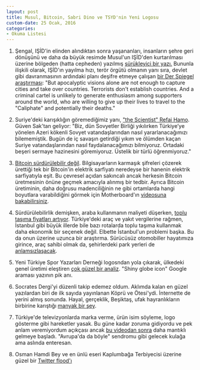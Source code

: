 ```yaml
---
layout: post
title: Musul, Bitcoin, Sabri Dino ve TSYD'nin Yeni Logosu
custom-date: 25 Ocak, 2016
categories: 
- Okuma Listesi
---
```

1) Şengal, IŞİD'in elinden alındıktan sonra yaşananları, insanların şehre geri dönüşünü ve daha da büyük resimde Musul'un IŞİD'den kurtarılması üzerine bölgeden (hatta cepheden) yazılmış [sürükleyici bir yazı.](http://www.newyorker.com/magazine/2016/01/18/the-front-lines) Bununla ilişkili olarak, IŞİD'ın yayılma hızı, terör örgütü olmanın yanı sıra, devlet gibi davranmasının ardındaki planı deşifre etmeye çalışan [bir Der Spiegel araştırması](http://www.spiegel.de/international/world/islamic-state-files-show-structure-of-islamist-terror-group-a-1029274.html): "But apocalyptic visions alone are not enough to capture cities and take over countries. Terrorists don't establish countries. And a criminal cartel is unlikely to generate enthusiasm among supporters around the world, who are willing to give up their lives to travel to the "Caliphate" and potentially their deaths."  

2) Suriye'deki karışıklığın göremediğimiz yanı, ["the Scientist" Refai Hamo](http://www.tepav.org.tr/tr/blog/s/3957). Güven Sak'tan geliyor: "Biz, dün Sovyetler Birliği yıkılırken Türkiye’ye yönelen Azeri kökenli Sovyet vatandaşlarından nasıl yararlanacağımızı bilememiştik. Bugün de iç savaşın getirdiği yıkım ve ölümden kaçan Suriye vatandaşlarından nasıl faydalanacağımızı bilmiyoruz. Ortadaki beşeri sermaye hazinesini göremiyoruz. Üstelik bir türlü öğrenmiyoruz."  

3) [Bitcoin sürdürülebilir değil](http://motherboard.vice.com/read/bitcoin-is-unsustainable). Bilgisayarların karmaşık şifreleri çözerek ürettiği tek bir Bitcoin'in elektrik sarfiyatı neredeyse bir hanenin elektrik sarfiyatıyla eşit. Bu çevresel açıdan sakıncalı ancak herkesin Bitcoin üretmesinin önüne geçmek amacıyla alınmış bir tedbir. Ayrıca Bitcoin üretiminin, daha doğrusu madenciliğinin ne gibi ortamlarda hangi boyutlara varabildiğini görmek için Motherboard'ın [videosuna bakabilirsiniz](http://motherboard.vice.com/read/chinas-biggest-secret-bitcoin-mine).  

4) Sürdürülebilirlik demişken, araba kullanmanın maliyeti düşerken, [toplu taşıma fiyatları artıyor](http://www.treehugger.com/cars/why-we-drive-cars-keep-getting-cheaper-drive-while-transit-keeps-going-price.html). Türkiye'deki araç ve yakıt vergilerine rağmen, İstanbul gibi büyük illerde bile bazı rotalarda toplu taşıma kullanmak daha ekonomik bir seçenek değil. Elbette İstanbul'un problemi başka. Bu da onun üzerine uzunca bir araştırma. Sürücüsüz otomobiller hayatımıza girince, araç sahibi olmak da, şehirlerdeki park yerleri de [anlamsızlaşacak](http://www.motherjones.com/environment/2016/01/future-parking-self-driving-cars).  

5) Yeni Türkiye Spor Yazarları Derneği logosndan yola çıkarak, ülkedeki genel üretimi eleştiren [çok güzel bir analiz](http://www.hasanyalcin.com/ozgun-is-uretme-sorunsali-ve-yeni-tsyd-logosu/). "Shiny globe icon" Google araması yazının pik anı.  

6) Socrates Dergi'yi düzenli takip edemez oldum. Aklımda kalan en güzel yazılardan biri de ilk sayıda yayınlanan Köprü ve Ötesi'ydi. İnternette de yerini almış sonunda. Hayal, gerçeklik, Beşiktaş, ufak hayranlıkların birbirine karıştığı [manyak bir şey](http://www.socratesdergi.com/2016/01/14/kopru-ve-otesi/).  

7) Türkiye'de televizyonlarda marka verme, ürün isim söyleme, logo gösterme gibi hareketler yasak. Bu güne kadar zoruma gidiyordu ve pek anlam veremiyordum açıkçası ancak [bu videodan sonra](https://www.youtube.com/watch?v=4SyetdjWMuw) daha mantıklı gelmeye başladı. "Avrupa'da da böyle" sendromu gibi gelecek kulağa ama aslında enteresan.  

8) Osman Hamdi Bey ve en ünlü eseri Kaplumbağa Terbiyecisi üzerine güzel bir [Twitter flood'ı](https://twitter.com/delininsopasi/status/556156458069655552?s=09)
